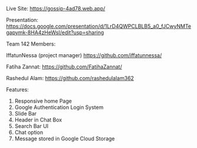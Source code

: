 Live Site: https://gossip-4ad78.web.app/

Presentation: https://docs.google.com/presentation/d/1LrD4QWPCLBLB5_a0_fJCwyNMTegapymk-8HA4zHeWsI/edit?usp=sharing

Team 142
Members: 

IffatunNessa (project manager)
https://github.com/iffatunnessa/

Fatiha Zannat:
https://github.com/FatihaZannat/

Rashedul Alam:
https://github.com/rashedulalam362


Features:
1. Responsive home Page
2. Google Authentication Login System
3. Slide Bar
4. Header in Chat Box
5. Search Bar UI
6. Chat option
7. Message stored in Google Cloud Storage
